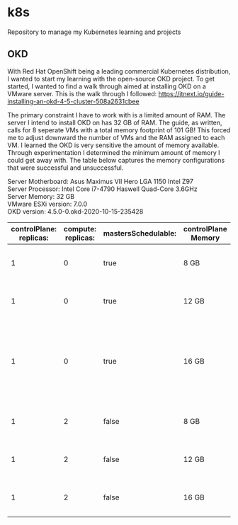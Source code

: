 # k8s
Repository to manage my Kubernetes learning and projects

## OKD
With Red Hat OpenShift being a leading commercial Kubernetes distribution, I wanted to start my learning with the open-source OKD project. To get started, I wanted to find a walk through aimed at installing OKD on a VMware server. This is the walk through I followed: https://itnext.io/guide-installing-an-okd-4-5-cluster-508a2631cbee

The primary constraint I have to work with is a limited amount of RAM. The server I intend to install OKD on has 32 GB of RAM. The guide, as written, calls for 8 seperate VMs with a total memory footprint of 101 GB! This forced me to adjust downward the number of VMs and the RAM assigned to each VM. I learned the OKD is very sensitive the amount of memory available. Through experimentation I determined the minimum amount of memory I could get away with. The table below captures the memory configurations that were successful and unsuccessful.

Server Motherboard: Asus Maximus VII Hero LGA 1150 Intel Z97<br>
Server Processor: Intel Core i7-4790 Haswell Quad-Core 3.6GHz<br>
Server Memory: 32 GB<br>
VMware ESXi version: 7.0.0<br>
OKD version: 4.5.0-0.okd-2020-10-15-235428

| controlPlane:<br>replicas: | compute:<br>replicas: | mastersSchedulable: | controlPlane Memory | computer Memory | Result                        |
|----------------------------|-----------------------|---------------------|---------------------|-----------------|-------------------------------|
| 1                          | 0                     | true                | 8 GB                | N/A             | Console available in xxx mins |
| 1                          | 0                     | true                | 12 GB               | N/A             | Console available in xxx mins |
| 1                          | 0                     | true                | 16 GB               | N/A             | Bootstrap complete: 14m48s<br>Console available: 14m<br>Monitoring available: 15m |
| 1                          | 2                     | false               | 8 GB                | 4 GB            | Console available in xxx mins |
| 1                          | 2                     | false               | 12 GB               | 4 GB            | Console available in xxx mins |
| 1                          | 2                     | false               | 16 GB               | 4 GB            | Console available in xxx mins |
